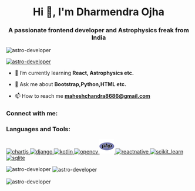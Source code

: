 <h1 align="center">Hi 👋, I'm Dharmendra Ojha</h1>
<h3 align="center">A passionate frontend developer and Astrophysics freak from India</h3>

<p align="left"> <img src="https://komarev.com/ghpvc/?username=astro-developer&label=Profile%20views&color=0e75b6&style=flat" alt="astro-developer" /> </p>

<p align="left"> <a href="https://github.com/ryo-ma/github-profile-trophy"><img src="https://github-profile-trophy.vercel.app/?username=astro-developer" alt="astro-developer" /></a> </p>

- 🌱 I’m currently learning **React, Astrophysics etc.**

- 💬 Ask me about **Bootstrap,Python,HTML etc.**

- 📫 How to reach me **maheshchandra8686@gmail.com**

<h3 align="left">Connect with me:</h3>
<p align="left">
</p>

<h3 align="left">Languages and Tools:</h3>
<p align="left"> <a href="https://www.chartjs.org" target="_blank" rel="noreferrer"> <img src="https://www.chartjs.org/media/logo-title.svg" alt="chartjs" width="40" height="40"/> </a> <a href="https://www.djangoproject.com/" target="_blank" rel="noreferrer"> <img src="https://cdn.worldvectorlogo.com/logos/django.svg" alt="django" width="40" height="40"/> </a> <a href="https://kotlinlang.org" target="_blank" rel="noreferrer"> <img src="https://www.vectorlogo.zone/logos/kotlinlang/kotlinlang-icon.svg" alt="kotlin" width="40" height="40"/> </a> <a href="https://opencv.org/" target="_blank" rel="noreferrer"> <img src="https://www.vectorlogo.zone/logos/opencv/opencv-icon.svg" alt="opencv" width="40" height="40"/> </a> <a href="https://www.php.net" target="_blank" rel="noreferrer"> <img src="https://raw.githubusercontent.com/devicons/devicon/master/icons/php/php-original.svg" alt="php" width="40" height="40"/> </a> <a href="https://reactnative.dev/" target="_blank" rel="noreferrer"> <img src="https://reactnative.dev/img/header_logo.svg" alt="reactnative" width="40" height="40"/> </a> <a href="https://scikit-learn.org/" target="_blank" rel="noreferrer"> <img src="https://upload.wikimedia.org/wikipedia/commons/0/05/Scikit_learn_logo_small.svg" alt="scikit_learn" width="40" height="40"/> </a> <a href="https://www.sqlite.org/" target="_blank" rel="noreferrer"> <img src="https://www.vectorlogo.zone/logos/sqlite/sqlite-icon.svg" alt="sqlite" width="40" height="40"/> </a> </p>

<p><img align="left" src="https://github-readme-stats.vercel.app/api/top-langs?username=astro-developer&show_icons=true&locale=en&layout=compact" alt="astro-developer" /></p>

<p>&nbsp;<img align="center" src="https://github-readme-stats.vercel.app/api?username=astro-developer&show_icons=true&locale=en" alt="astro-developer" /></p>

<p><img align="center" src="https://github-readme-streak-stats.herokuapp.com/?user=astro-developer&" alt="astro-developer" /></p>
